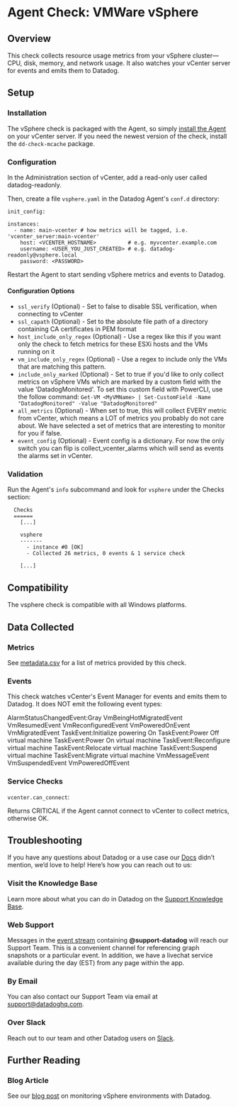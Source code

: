 # Agent Check: VMWare vSphere

## Overview

This check collects resource usage metrics from your vSphere cluster—CPU, disk, memory, and network usage. It also watches your vCenter server for events and emits them to Datadog.

## Setup
### Installation

The vSphere check is packaged with the Agent, so simply [install the Agent](https://app.datadoghq.com/account/settings#agent) on your vCenter server. If you need the newest version of the check, install the `dd-check-mcache` package.

### Configuration

In the Administration section of vCenter, add a read-only user called datadog-readonly.

Then, create a file `vsphere.yaml` in the Datadog Agent's `conf.d` directory:

```
init_config:

instances:
  - name: main-vcenter # how metrics will be tagged, i.e. 'vcenter_server:main-vcenter'
    host: <VCENTER_HOSTNAME>          # e.g. myvcenter.example.com
    username: <USER_YOU_JUST_CREATED> # e.g. datadog-readonly@vsphere.local
    password: <PASSWORD>
```

Restart the Agent to start sending vSphere metrics and events to Datadog.

#### Configuration Options

* `ssl_verify` (Optional) - Set to false to disable SSL verification, when connecting to vCenter
* `ssl_capath` (Optional) - Set to the absolute file path of a directory containing CA certificates in PEM format
* `host_include_only_regex` (Optional) - Use a regex like this if you want only the check to fetch metrics for these ESXi hosts and the VMs running on it
* `vm_include_only_regex` (Optional) - Use a regex to include only the VMs that are matching this pattern.
* `include_only_marked` (Optional) - Set to true if you'd like to only collect metrics on vSphere VMs which are marked by a custom field with the value 'DatadogMonitored'. To set this custom field with PowerCLI, use the follow command: `Get-VM <MyVMName> | Set-CustomField -Name "DatadogMonitored" -Value "DatadogMonitored"`
* `all_metrics` (Optional) - When set to true, this will collect EVERY metric from vCenter, which means a LOT of metrics you probably do not care about. We have selected a set of metrics that are interesting to monitor for you if false.
* `event_config` (Optional) - Event config is a dictionary. For now the only switch you can flip is collect_vcenter_alarms which will send as events the alarms set in vCenter.

### Validation

Run the Agent's `info` subcommand and look for `vsphere` under the Checks section:

```
  Checks
  ======
    [...]

    vsphere
    -------
      - instance #0 [OK]
      - Collected 26 metrics, 0 events & 1 service check

    [...]
```

## Compatibility

The vsphere check is compatible with all Windows platforms.

## Data Collected
### Metrics

See [metadata.csv](https://github.com/DataDog/integrations-core/blob/master/vsphere/metadata.csv) for a list of metrics provided by this check.

### Events

This check watches vCenter's Event Manager for events and emits them to Datadog. It does NOT emit the following event types:

AlarmStatusChangedEvent:Gray
VmBeingHotMigratedEvent
VmResumedEvent
VmReconfiguredEvent
VmPoweredOnEvent
VmMigratedEvent
TaskEvent:Initialize powering On
TaskEvent:Power Off virtual machine
TaskEvent:Power On virtual machine
TaskEvent:Reconfigure virtual machine
TaskEvent:Relocate virtual machine
TaskEvent:Suspend virtual machine
TaskEvent:Migrate virtual machine
VmMessageEvent
VmSuspendedEvent
VmPoweredOffEvent

### Service Checks

`vcenter.can_connect`:

Returns CRITICAL if the Agent cannot connect to vCenter to collect metrics, otherwise OK.

## Troubleshooting

If you have any questions about Datadog or a use case our [Docs](https://docs.datadoghq.com/) didn’t mention, we’d love to help! Here’s how you can reach out to us:

### Visit the Knowledge Base

Learn more about what you can do in Datadog on the [Support Knowledge Base](https://datadog.zendesk.com/agent/).

### Web Support

Messages in the [event stream](https://app.datadoghq.com/event/stream) containing **@support-datadog** will reach our Support Team. This is a convenient channel for referencing graph snapshots or a particular event. In addition, we have a livechat service available during the day (EST) from any page within the app.

### By Email

You can also contact our Support Team via email at [support@datadoghq.com](mailto:support@datadoghq.com).

### Over Slack

Reach out to our team and other Datadog users on [Slack](http://chat.datadoghq.com/).

## Further Reading
### Blog Article
See our [blog post](https://www.datadoghq.com/blog/unified-vsphere-app-monitoring-datadog/#auto-discovery-across-vm-and-app-layers) on monitoring vSphere environments with Datadog.
